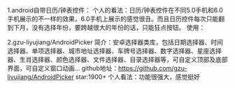 
1.android自带日历/钟表控件：
个人的看法：日历/钟表控件在不同5.0手机和6.0手机展示的不一样的效果，6.0手机上展示的感觉很丑。而且日历控件每次只能翻到下月，没有选择年份，要跨越很大的年份的话，只能狂点按钮。
使用：


2.gzu-liyujiang/AndroidPicker
简介：安卓选择器类库，包括日期选择器、时间选择器、单项选择器、城市地址选择器、车牌号选择器、数字选择器、星座选择器、生肖选择器、颜色选择器、文件选择器、目录选择器等，可自定义顶部及底部界面，可自定义窗口动画...
github地址：https://github.com/gzu-liyujiang/AndroidPicker
star:1900+
个人看法：功能很强大，感觉挺好